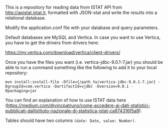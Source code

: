 This is a repository for reading data from ISTAT API from http://apistat.istat.it, 
formatted with JSON-stat and write the results into a relational database.

Modify the application.conf file with your database and query parameters.

Default databases are MySQL and Vertica. In case you want to use Vertica, you have to
get the drivers from drivers here:

https://my.vertica.com/download/vertica/client-drivers/

Once you have the files you want (i.e. vertica-jdbc-9.0.1-7.jar) you should be able to run a command something like the following to add it to your local repository:

```
mvn install:install-file -Dfile={/path_to/vertica-jdbc-9.0.1-7.jar} -DgroupId=com.vertica -DartifactId=vjdbc -Dversion=9.0.1 -Dpackaging=jar
```

You can find an explanation of how to use ISTAT data here (https://medium.com/@vincpatruno/come-accedere-ai-dati-statistici-pubblicati-dallistituto-nazionale-di-statistica-istat-ca874316f5a9).

Tables should have two columns `(date: Date, value: Number)`.
